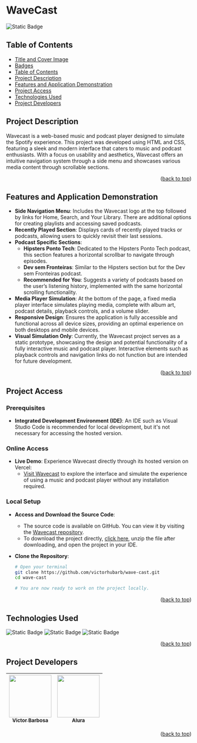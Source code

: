 # WaveCast <a name="readme-top"></a>
![Static Badge](https://img.shields.io/badge/status-completed-green?style=for-the-badge)

## Table of Contents 
* [Title and Cover Image](#title-and-cover-image)
* [Badges](#badges)
* [Table of Contents](#table-of-contents)
* [Project Description](#project-description)
* [Features and Application Demonstration](#features-and-application-demonstration)
* [Project Access](#project-access)
* [Technologies Used](#technologies-used)
* [Project Developers](#project-developers)

## Project Description
Wavecast is a web-based music and podcast player designed to simulate the Spotify experience. This project was developed using HTML and CSS, featuring a sleek and modern interface that caters to music and podcast enthusiasts. With a focus on usability and aesthetics, Wavecast offers an intuitive navigation system through a side menu and showcases various media content through scrollable sections.
<p align="right">(<a href="#readme-top">back to top</a>)</p>
 
## Features and Application Demonstration
- **Side Navigation Menu**: Includes the Wavecast logo at the top followed by links for Home, Search, and Your Library. There are additional options for creating playlists and accessing saved podcasts.
- **Recently Played Section**: Displays cards of recently played tracks or podcasts, allowing users to quickly revisit their last sessions.
- **Podcast Specific Sections**:
  - **Hipsters Ponto Tech**: Dedicated to the Hipsters Ponto Tech podcast, this section features a horizontal scrollbar to navigate through episodes.
  - **Dev sem Fronteiras**: Similar to the Hipsters section but for the Dev sem Fronteiras podcast.
  - **Recommended for You**: Suggests a variety of podcasts based on the user’s listening history, implemented with the same horizontal scrolling functionality.
- **Media Player Simulation**: At the bottom of the page, a fixed media player interface simulates playing media, complete with album art, podcast details, playback controls, and a volume slider.
- **Responsive Design**: Ensures the application is fully accessible and functional across all device sizes, providing an optimal experience on both desktops and mobile devices.
- **Visual Simulation Only**: Currently, the Wavecast project serves as a static prototype, showcasing the design and potential functionality of a fully interactive music and podcast player. Interactive elements such as playback controls and navigation links do not function but are intended for future development.
<p align="right">(<a href="#readme-top">back to top</a>)</p>

## Project Access

### Prerequisites
- **Integrated Development Environment (IDE)**: An IDE such as Visual Studio Code is recommended for local development, but it's not necessary for accessing the hosted version.

### Online Access
- **Live Demo**: Experience Wavecast directly through its hosted version on Vercel:
  - [Visit Wavecast](https://wave-cast-wheat.vercel.app) to explore the interface and simulate the experience of using a music and podcast player without any installation required.

### Local Setup
- **Access and Download the Source Code**:
  - The source code is available on GitHub. You can view it by visiting the [Wavecast repository](https://github.com/victorhubarb/wave-cast).
  - To download the project directly, [click here](https://github.com/victorhubarb/wave-cast/archive/refs/heads/main.zip), unzip the file after downloading, and open the project in your IDE.

- **Clone the Repository**:
  ```bash
  # Open your terminal
  git clone https://github.com/victorhubarb/wave-cast.git
  cd wave-cast
  
  # You are now ready to work on the project locally.
<p align="right">(<a href="#readme-top">back to top</a>)</p>

## Technologies Used
![Static Badge](https://img.shields.io/badge/HTML5-E34F26?style=for-the-badge&logo=html5&logoColor=white)
![Static Badge](https://img.shields.io/badge/CSS3-1572B6?style=for-the-badge&logo=css3&logoColor=white)
![Static Badge](https://img.shields.io/badge/Figma-F24E1E?style=for-the-badge&logo=figma&logoColor=white)
<p align="right">(<a href="#readme-top">back to top</a>)</p>

## Project Developers
| [<img loading="lazy" src="https://avatars.githubusercontent.com/u/80085116?v=4" width=115><br><sub>Victor Barbosa</sub>](https://github.com/victorhubarb) | [<img loading="lazy" src="https://avatars.githubusercontent.com/u/4975968?s=200&v=4" width=115><br><sub>Alura</sub>](https://github.com/alura-cursos) |
| :---: | :--: |
<p align="right">(<a href="#readme-top">back to top</a>)</p>
